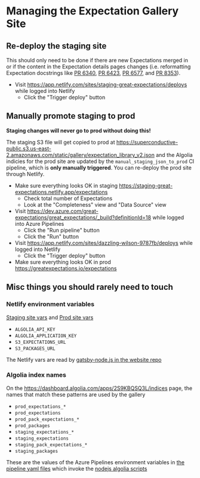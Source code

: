 Managing the Expectation Gallery Site
=====================================

## Re-deploy the staging site

This should only need to be done if there are new Expectations merged in or if the content in the Expectation details pages changes (i.e. reformatting Expectation docstrings like [PR 6340](https://github.com/great-expectations/great_expectations/pull/6340), [PR 6423](https://github.com/great-expectations/great_expectations/pull/6423), [PR 6577](https://github.com/great-expectations/great_expectations/pull/6577), and [PR 8353](https://github.com/great-expectations/great_expectations/pull/8353)).

- Visit <https://app.netlify.com/sites/staging-great-expectations/deploys> while logged into Netlify
    - Click the "Trigger deploy" button

## Manually promote staging to prod

**Staging changes will never go to prod without doing this!**

The staging S3 file will get copied to prod at https://superconductive-public.s3.us-east-2.amazonaws.com/static/gallery/expectation_library_v2.json and the Algolia indicies for the prod site are updated by the `manual_staging_json_to_prod` CI pipeline, which is **only manually triggered**. You can re-deploy the prod site through Netlify.

- Make sure everything looks OK in staging <https://staging-great-expectations.netlify.app/expectations>
    - Check total number of Expectations
    - Look at the "Completeness" view and "Data Source" view
- Visit <https://dev.azure.com/great-expectations/great_expectations/_build?definitionId=18> while logged into Azure Pipelines
    - Click the "Run pipeline" button
    - Click the "Run" button
- Visit <https://app.netlify.com/sites/dazzling-wilson-9787fb/deploys> while logged into Netlify
    - Click the "Trigger deploy" button
- Make sure everything looks OK in prod <https://greatexpectations.io/expectations>

## Misc things you should rarely need to touch

### Netlify environment variables

[Staging site vars](https://app.netlify.com/sites/staging-great-expectations/configuration/env) and [Prod site vars](https://app.netlify.com/sites/dazzling-wilson-9787fb/configuration/env)

- `ALGOLIA_API_KEY`
- `ALGOLIA_APPLICATION_KEY`
- `S3_EXPECTATIONS_URL`
- `S3_PACKAGES_URL`

The Netlify vars are read by [gatsby-node.js in the website repo](https://github.com/greatexpectationslabs/great-expectations-io/blob/main/gatsby-node.js)

### Algolia index names

On the <https://dashboard.algolia.com/apps/2S9KBQSQ3L/indices> page, the names that match these patterns are used by the gallery

- `prod_expectations_*`
- `prod_expectations`
- `prod_pack_expectations_*`
- `prod_packages`
- `staging_expectations_*`
- `staging_expectations`
- `staging_pack_expectations_*`
- `staging_packages`

These are the values of the Azure Pipelines environment variables in [the pipeline yaml files](https://github.com/great-expectations/great_expectations/tree/develop/docs/expectation_gallery) which invoke the [nodejs algolia scripts](https://github.com/great-expectations/great_expectations/tree/develop/assets/scripts/AlgoliaScripts)
